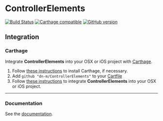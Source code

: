 # ControllerElements

[![Build Status](https://travis-ci.org/dn-m/ControllerElements.svg?branch=master)](https://travis-ci.org/dn-m/ControllerElements)
[![Carthage compatible](https://img.shields.io/badge/Carthage-compatible-4BC51D.svg?style=flat)](https://github.com/Carthage/Carthage) 
[![GitHub version](https://badge.fury.io/gh/dn-m%2FControllerElements.svg)](https://badge.fury.io/gh/dn-m%2FControllerElements)

<a name="integration"></a>
## Integration

### Carthage
Integrate **ControllerElements** into your OSX or iOS project with [Carthage](https://github.com/Carthage/Carthage).

1. Follow [these instructions](https://github.com/Carthage/Carthage#installing-carthage) to install Carthage, if necessary.
2. Add `github "dn-m/ControllerElements"` to your [Cartfile](https://github.com/Carthage/Carthage/blob/master/Documentation/Artifacts.md#cartfile)
3. Follow [these instructions](https://github.com/Carthage/Carthage#adding-frameworks-to-an-application) to integrate **ControllerElements** into your OSX or iOS project.

***

### Documentation

See the [documentation](http://dn-m.github.io/ControllerElements/).
